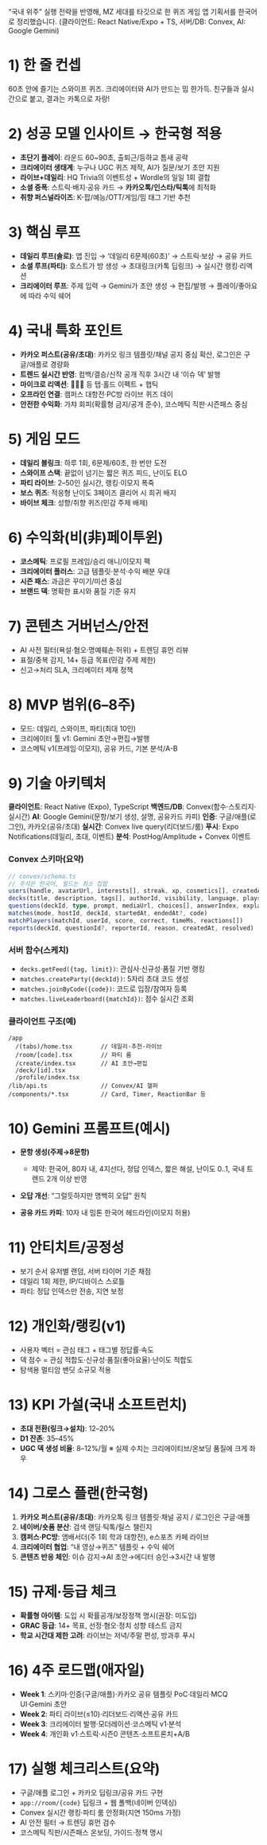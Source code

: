 “국내 위주” 실행 전략을 반영해, MZ 세대를 타깃으로 한 퀴즈 게임 앱 기획서를 한국어로 정리했습니다. (클라이언트: React Native/Expo + TS, 서버/DB: Convex, AI: Google Gemini)

# 1) 한 줄 컨셉

60초 안에 즐기는 스와이프 퀴즈. 크리에이터와 AI가 만드는 밈 한가득. 친구들과 실시간으로 붙고, 결과는 카톡으로 자랑!

# 2) 성공 모델 인사이트 → 한국형 적용

* **초단기 플레이**: 라운드 60~90초, 출퇴근/등하교 틈새 공략
* **크리에이터 생태계**: 누구나 UGC 퀴즈 제작, AI가 질문/보기 초안 지원
* **라이브+데일리**: HQ Trivia의 이벤트성 + Wordle의 일일 1회 결합
* **소셜 증폭**: 스트릭·배지·공유 카드 → **카카오톡/인스타/틱톡**에 최적화
* **취향 퍼스널라이즈**: K-팝/예능/OTT/게임/밈 태그 기반 추천

# 3) 핵심 루프

* **데일리 루프(솔로)**: 앱 진입 → ‘데일리 6문제(60초)’ → 스트릭·보상 → 공유 카드
* **소셜 루프(파티)**: 호스트가 방 생성 → 초대링크(카톡 딥링크) → 실시간 랭킹·리액션
* **크리에이터 루프**: 주제 입력 → Gemini가 초안 생성 → 편집/발행 → 플레이/좋아요에 따라 수익 쉐어

# 4) 국내 특화 포인트

* **카카오 퍼스트(공유/초대)**: 카카오 링크 템플릿/채널 공지 중심 확산, 로그인은 구글/애플로 경량화
* **트렌드 실시간 반영**: 컴백/결승/신작 공개 직후 3시간 내 ‘이슈 덱’ 발행
* **마이크로 리액션**: 👏💀🔥 등 탭·홀드 이펙트 + 햅틱
* **오프라인 연결**: 캠퍼스 대항전·PC방 라이브 퀴즈 데이
* **안전한 수익화**: 가챠 회피(확률형 금지/공개 준수), 코스메틱 직판·시즌패스 중심

# 5) 게임 모드

* **데일리 블링크**: 하루 1회, 6문제/60초, 한 번만 도전
* **스와이프 스택**: 끝없이 넘기는 짧은 퀴즈 피드, 난이도 ELO
* **파티 라이브**: 2–50인 실시간, 랭킹·이모지 폭죽
* **보스 퀴즈**: 적응형 난이도 3페이즈 클리어 시 희귀 배지
* **바이브 체크**: 성향/취향 퀴즈(민감 주제 배제)

# 6) 수익화(비(非)페이투윈)

* **코스메틱**: 프로필 프레임/승리 애니/이모지 팩
* **크리에이터 플러스**: 고급 템플릿·분석·수익 배분 우대
* **시즌 패스**: 과금은 꾸미기/미션 중심
* **브랜드 덱**: 명확한 표시와 품질 기준 유지

# 7) 콘텐츠 거버넌스/안전

* AI 사전 필터(욕설·혐오·명예훼손·허위) + 트렌딩 휴먼 리뷰
* 표절/중복 감지, 14+ 등급 목표(민감 주제 제한)
* 신고→처리 SLA, 크리에이터 제재 정책

# 8) MVP 범위(6–8주)

* 모드: 데일리, 스와이프, 파티(최대 10인)
* 크리에이터 툴 v1: Gemini 초안→편집→발행
* 코스메틱 v1(프레임·이모지), 공유 카드, 기본 분석/A-B

# 9) 기술 아키텍처

**클라이언트**: React Native (Expo), TypeScript
**백엔드/DB**: Convex(함수·스토리지·실시간)
**AI**: Google Gemini(문항/보기 생성, 설명, 공유카드 카피)
**인증**: 구글/애플(로그인), 카카오(공유/초대)
**실시간**: Convex live query(리더보드/룸)
**푸시**: Expo Notifications(데일리, 초대, 이벤트)
**분석**: PostHog/Amplitude + Convex 이벤트

### Convex 스키마(요약)

```ts
// convex/schema.ts
// 주석은 한국어, 필드는 최소 집합
users(handle, avatarUrl, interests[], streak, xp, cosmetics[], createdAt)
decks(title, description, tags[], authorId, visibility, language, plays, likes, status, createdAt, updatedAt)
questions(deckId, type, prompt, mediaUrl, choices[], answerIndex, explanation, difficulty)
matches(mode, hostId, deckId, startedAt, endedAt?, code)
matchPlayers(matchId, userId, score, correct, timeMs, reactions[])
reports(deckId, questionId?, reporterId, reason, createdAt, resolved)
```

### 서버 함수(스케치)

* `decks.getFeed({tag, limit})`: 관심사·신규성·품질 기반 랭킹
* `matches.createParty({deckId})`: 5자리 초대 코드 생성
* `matches.joinByCode({code})`: 코드로 입장/참여자 등록
* `matches.liveLeaderboard({matchId})`: 점수 실시간 조회

### 클라이언트 구조(예)

```
/app
  /(tabs)/home.tsx        // 데일리·추천·라이브
  /room/[code].tsx        // 파티 룸
  /create/index.tsx       // AI 초안→편집
  /deck/[id].tsx
  /profile/index.tsx
/lib/api.ts               // Convex/AI 헬퍼
/components/*.tsx         // Card, Timer, ReactionBar 등
```

# 10) Gemini 프롬프트(예시)

* **문항 생성(주제→8문항)**

  * 제약: 한국어, 80자 내, 4지선다, 정답 인덱스, 짧은 해설, 난이도 0..1, 국내 트렌드 2개 이상 반영
* **오답 개선**: “그럴듯하지만 명백히 오답” 원칙
* **공유 카드 카피**: 10자 내 밈톤 한국어 헤드라인(이모지 허용)

# 11) 안티치트/공정성

* 보기 순서 유저별 랜덤, 서버 타이머 기준 채점
* 데일리 1회 제한, IP/디바이스 스로틀
* 파티: 정답 인덱스만 전송, 지연 보정

# 12) 개인화/랭킹(v1)

* 사용자 벡터 = 관심 태그 + 태그별 정답률·속도
* 덱 점수 = 관심 적합도·신규성·품질(좋아요율)·난이도 적합도
* 탐색용 멀티암 밴딧 소규모 적용

# 13) KPI 가설(국내 소프트런치)

* **초대 전환(링크→설치)**: 12–20%
* **D1 잔존**: 35–45%
* **UGC 덱 생성 비율**: 8–12%/월
  ※ 실제 수치는 크리에이티브/온보딩 품질에 크게 좌우

# 14) 그로스 플랜(한국형)

1. **카카오 퍼스트(공유/초대)**: 카카오톡 링크 템플릿·채널 공지 / 로그인은 구글·애플
2. **네이버/숏폼 분산**: 검색 랜딩·틱톡/릴스 챌린지
3. **캠퍼스·PC방**: 앰배서더(주 1회 학과 대항전), e스포츠 카페 라이브
4. **크리에이터 협업**: “내 영상→퀴즈” 템플릿 + 수익 쉐어
5. **콘텐츠 반응 체인**: 이슈 감지→AI 초안→에디터 승인→3시간 내 발행

# 15) 규제·등급 체크

* **확률형 아이템**: 도입 시 확률공개/보장정책 명시(권장: 미도입)
* **GRAC 등급**: 14+ 목표, 선정·혐오·정치 성향 테스트 금지
* **학교 시간대 제한 고려**: 라이브는 저녁/주말 편성, 방과후 푸시

# 16) 4주 로드맵(애자일)

* **Week 1**: 스키마·인증(구글/애플)·카카오 공유 템플릿 PoC·데일리·MCQ UI·Gemini 초안
* **Week 2**: 파티 라이브(≤10)·리더보드·리액션·공유 카드
* **Week 3**: 크리에이터 발행·모더레이션·코스메틱 v1·분석
* **Week 4**: 개인화 v1·스트릭·시즌0 콘텐츠·소프트론치+A/B

# 17) 실행 체크리스트(요약)

* 구글/애플 로그인 + 카카오 딥링크/공유 카드 구현
* `app://room/{code}` 딥링크 + 웹 폴백(네이버 인덱싱)
* Convex 실시간 랭킹·파티 룸 안정화(지연 150ms 가정)
* AI 안전 필터 → 트렌딩 휴먼 검수
* 코스메틱 직판/시즌패스 온보딩, 가이드·정책 명시